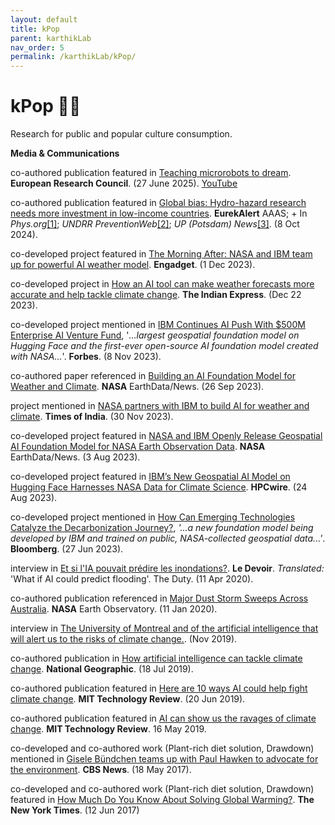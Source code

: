 ```yaml
---
layout: default
title: kPop
parent: karthikLab
nav_order: 5
permalink: /karthikLab/kPop/
---
```


# kPop 🎤✨

Research for public and popular culture consumption.

**Media & Communications**

co-authored publication featured in [Teaching microrobots to dream](https://erc.europa.eu/news-events/news/teaching-microrobots-dream). **European Research Council**. (27 June 2025). [YouTube](https://youtu.be/hVw_0abqCKc)

co-authored publication featured in [Global bias: Hydro-hazard research needs more investment in low-income countries](https://www.eurekalert.org/news-releases/1060528). **EurekAlert** AAAS; + In *Phys.org*[[1]](https://phys.org/news/2024-10-hydro-hazard-investment-income-countries.html); *UNDRR PreventionWeb*[[2]](https://www.preventionweb.net/news/global-bias-hydro-hazard-research-needs-more-investment-low-income-countries); *UP (Potsdam) News*[[3]](https://www.uni-potsdam.de/en/headlines-and-featured-stories/detail/2024-10-08-global-bias-hydro-hazard-research-needs-more-investment-in-low-income-countries). (8 Oct 2024). 

co-developed project featured in [The Morning After: NASA and IBM team up for powerful AI weather model](https://www.engadget.com/the-morning-after-nasa-and-ibm-team-up-for-powerful-ai-weather-model-121532358.html). **Engadget**. (1 Dec 2023).

co-developed project in [How an AI tool can make weather forecasts more accurate and help tackle climate change](https://indianexpress.com/article/explained/explained-sci-tech/ai-tool-weather-forecasts-tackle-climate-change-9077964/). **The Indian Express**. (Dec 22 2023).

co-developed project mentioned in [IBM Continues AI Push With $500M Enterprise AI Venture Fund](https://www.forbes.com/sites/stevemcdowell/2023/11/08/ibm-continues-ai-push-with-500m-enterprise-ai-venture-fund/), '*...largest geospatial foundation model on Hugging
Face and the first-ever open-source AI foundation model created with NASA...*'. **Forbes**. (8 Nov 2023).

co-authored paper referenced in [Building an AI Foundation Model for Weather and Climate](https://www.earthdata.nasa.gov/news/building-ai-foundation-model-weather-climate). **NASA** EarthData/News. (26 Sep 2023).

project mentioned in [NASA partners with IBM to build AI for weather and climate](https://indianexpress.com/article/explained/explained-sci-tech/ai-tool-weather-forecasts-tackle-climate-change-9077964/). **Times of India**. (30 Nov 2023).

co-developed project featured in [NASA and IBM Openly Release Geospatial AI Foundation Model for NASA Earth Observation Data](https://www.earthdata.nasa.gov/news/nasa-ibm-openly-release-geospatial-ai-foundation-model-nasa-earth-observation-data). **NASA** EarthData/News. (3 Aug 2023).

co-developed project featured in [IBM’s New Geospatial AI Model on Hugging Face Harnesses NASA Data for Climate Science](https://www.hpcwire.com/2023/08/24/ibms-new-geospatial-ai-model-on-hugging-face-harnesses-nasa-data-for-climate-science/). **HPCwire**. (24 Aug 2023).

co-developed project mentioned in [How Can Emerging Technologies Catalyze the Decarbonization Journey?](https://sponsored.bloomberg.com/quicksight/ey-uk/how-can-emerging-technologies-catalyze-the-decarbonization-journey), *'...a new foundation model being developed by
IBM and trained on public, NASA-collected geospatial data...'*. **Bloomberg**. (27 Jun 2023).

interview in [Et si l'IA pouvait prédire les inondations?](https://www.ledevoir.com/societe/science/576661/et-si-l-ia-pouvait-predire-les-inondations). **Le Devoir**. *Translated:* 'What if AI could predict flooding'. The Duty. (11 Apr 2020).

co-authored publication referenced in [Major Dust Storm Sweeps Across Australia](https://earthobservatory.nasa.gov/images/146146/major-dust-storm-sweeps-across-australia). **NASA** Earth Observatory. (11 Jan 2020).

interview in [The University of Montreal and of the artificial intelligence that will alert us to the risks of climate change.](https://www.umontreal.ca/en/the-university-of-montreal-and-of-the-world/karthik-mukkavilli/). (Nov 2019).

co-authored publication in [How artificial intelligence can tackle climate change](https://www.nationalgeographic.com/environment/article/artificial-intelligence-climate-change). **National Geographic**. (18 Jul 2019).

co-authored publication featured in [Here are 10 ways AI could help fight climate change](https://www.technologyreview.com/2019/06/20/134864/ai-climate-change-machine-learning/). **MIT Technology Review**. (20 Jun 2019).

co-authored publication featured in [AI can show us the ravages of climate change](https://www.technologyreview.com/2019/05/16/135323/ai-can-show-us-the-ravages-of-climate-change/). **MIT Technology Review**. 16 May 2019.

co-developed and co-authored work (Plant-rich diet solution, Drawdown) mentioned in [Gisele Bündchen teams up with Paul Hawken to advocate for the environment](https://www.cbsnews.com/news/gisele-bundchen-evironmentalist-paul-hawken-climate-change/). **CBS News**. (18 May 2017).

co-developed and co-authored work (Plant-rich diet solution, Drawdown) featured in [How Much Do You Know About Solving Global Warming?](https://www.nytimes.com/interactive/2017/06/09/climate/drawdown-climate-solutions-quiz.html). **The New York Times**. (12 Jun 2017)















